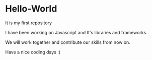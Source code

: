 # Hello-World
It is my first repository

I have been working on Javascript and It's libraries and frameworks.

We will work together and contribute our skills from now on.

Have a nice coding days :)
